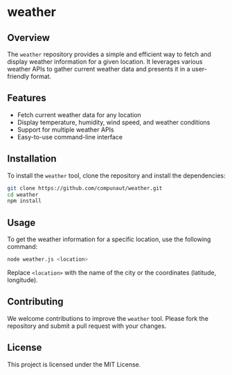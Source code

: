 # weather
## Overview

The `weather` repository provides a simple and efficient way to fetch and display weather information for a given location. It leverages various weather APIs to gather current weather data and presents it in a user-friendly format.

## Features

- Fetch current weather data for any location
- Display temperature, humidity, wind speed, and weather conditions
- Support for multiple weather APIs
- Easy-to-use command-line interface

## Installation

To install the `weather` tool, clone the repository and install the dependencies:

```bash
git clone https://github.com/compunaut/weather.git
cd weather
npm install
```

## Usage

To get the weather information for a specific location, use the following command:

```bash
node weather.js <location>
```

Replace `<location>` with the name of the city or the coordinates (latitude, longitude).

## Contributing

We welcome contributions to improve the `weather` tool. Please fork the repository and submit a pull request with your changes.

## License

This project is licensed under the MIT License.